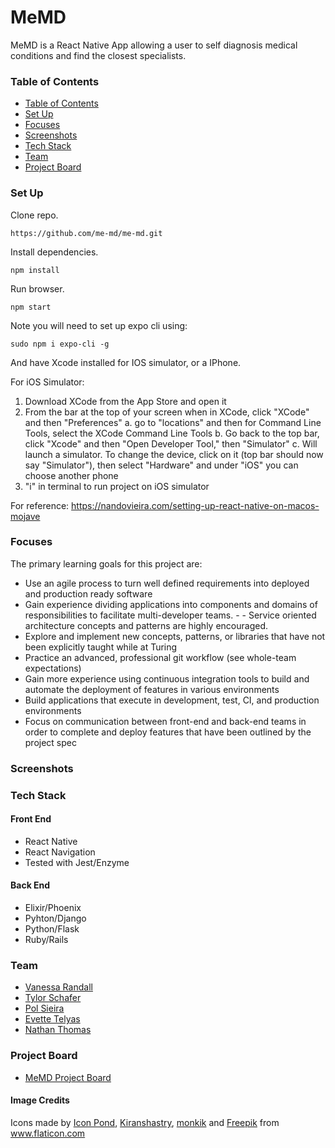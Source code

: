 # MeMD

MeMD is a React Native App allowing a user to self diagnosis medical conditions and find the closest specialists.

### Table of Contents

<!--ts-->
   * [Table of Contents](#table-of-contents)
   * [Set Up](#set-up)
   * [Focuses](#focuses)
   * [Screenshots](#screenshots)
   * [Tech Stack](#tech-stack)
   * [Team](#team)
   * [Project Board](#project-board)
   
<!--te-->

### Set Up

Clone repo.
```
https://github.com/me-md/me-md.git
```
Install dependencies.
```
npm install
```
Run browser.
```
npm start
```

Note you will need to set up expo cli using:
```
sudo npm i expo-cli -g
```

And have Xcode installed for IOS simulator, or a IPhone.

For iOS Simulator:
1. Download XCode from the App Store and open it
2. From the bar at the top of your screen when in XCode, click "XCode" and then "Preferences"
  a. go to "locations" and then for Command Line Tools, select the XCode Command Line Tools
  b. Go back to the top bar, click "Xcode" and then "Open Developer Tool," then "Simulator"
  c. Will launch a simulator. To change the device, click on it (top bar should now say "Simulator"), then select "Hardware" and under "iOS" you can choose another phone
3. "i" in terminal to run project on iOS simulator

For reference: https://nandovieira.com/setting-up-react-native-on-macos-mojave


### Focuses

The primary learning goals for this project are:

- Use an agile process to turn well defined requirements into deployed and production ready software
- Gain experience dividing applications into components and domains of responsibilities to facilitate multi-developer teams. -  - Service oriented architecture concepts and patterns are highly encouraged.
- Explore and implement new concepts, patterns, or libraries that have not been explicitly taught while at Turing
- Practice an advanced, professional git workflow (see whole-team expectations)
- Gain more experience using continuous integration tools to build and automate the deployment of features in various environments
- Build applications that execute in development, test, CI, and production environments
- Focus on communication between front-end and back-end teams in order to complete and deploy features that have been outlined by the project spec

### Screenshots



### Tech Stack

#### Front End
- React Native
- React Navigation
- Tested with Jest/Enzyme

#### Back End
- Elixir/Phoenix
- Pyhton/Django
- Python/Flask
- Ruby/Rails


### Team
- [Vanessa Randall](https://github.com/vrandall66)
- [Tylor Schafer](https://github.com/tylorschafer)
- [Pol Sieira](https://github.com/polsieira)
- [Evette Telyas](https://github.com/evettetelyas)
- [Nathan Thomas](https://github.com/nathangthomas)

### Project Board
- [MeMD Project Board](https://github.com/orgs/me-md/projects/1)

#### Image Credits

Icons made by <a href="https://www.flaticon.com/authors/popcorns-arts" title="Icon Pond">Icon Pond</a>, <a href="https://www.flaticon.com/authors/kiranshastry" title="Kiranshastry">Kiranshastry</a>, <a href="https://www.flaticon.com/authors/monkik" title="monkik">monkik</a> and <a href="https://www.flaticon.com/authors/freepik" title="Freepik">Freepik</a> from <a href="https://www.flaticon.com/" title="Flaticon">www.flaticon.com</a>
